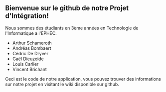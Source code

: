 ## Bienvenue sur le github de notre Projet d'Intégration!

Nous sommes des étudiants en 3ème années en Technologie de l'Informatique a l'EPHEC.
* Arthur Schameroth
* Andréas Bombaert
* Cédric De Dryver
* Gaël Dieuzeide
* Louis Carlier
* Vincent Brichant


Ceci est le code de notre application, vous pouvez trouver des informations sur notre projet en visitant le wiki disponible sur github.
